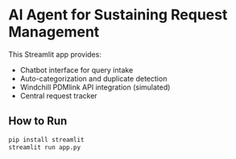 
# AI Agent for Sustaining Request Management

This Streamlit app provides:
- Chatbot interface for query intake
- Auto-categorization and duplicate detection
- Windchill PDMlink API integration (simulated)
- Central request tracker

## How to Run
```bash
pip install streamlit
streamlit run app.py
```
